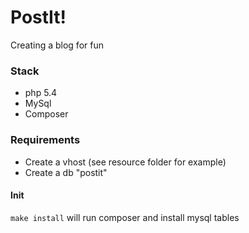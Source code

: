 # PostIt!

Creating a blog for fun

### Stack
* php 5.4
* MySql
* Composer

### Requirements
* Create a vhost (see resource folder for example)
* Create a db "postit"

#### Init

`
make install
`
will run composer and install mysql tables